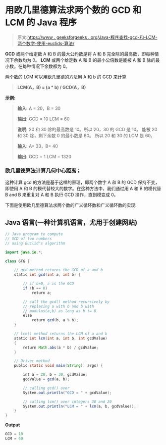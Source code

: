 # 用欧几里德算法求两个数的 GCD 和 LCM 的 Java 程序

> 原文:[https://www . geeksforgeeks . org/Java-程序查找-gcd-和-LCM-两个数字-使用-euclids-算法/](https://www.geeksforgeeks.org/java-program-to-find-gcd-and-lcm-of-two-numbers-using-euclids-algorithm/)

**GCD** 或两个给定数 A 和 B 的最大公约数是将 A 和 B 完全除的最高数，即每种情况下余数均为 0。 **LCM** 或两个给定数 A 和 B 的最小公倍数是能被 A 和 B 除的最小数，在每种情况下余数都为 0。

两个数的 LCM 可以用欧几里德的方法用 A 和 b 的 GCD 来计算

> **LCM(A，B) = (a * b) / GCD(A，B)**

**示例:**

> **输入:** A = 20，B = 30
> 
> **输出:**
> GCD = 10
> LCM = 60
> 
> **说明:**
> 20 和 30 除的最高数是 10。所以 20，30 的 GCD 是 10。
> 能被 20 和 30 除，剩下余数 0 的最小数是 60。
> 所以 20 和 30 的 LCM 是 60。
> 
> **输入:** A= 33，B= 40
> 
> **输出:**
> GCD = 1
> LCM = 1320

### 欧几里德算法计算几何中心距离；

这种计算 gcd 的方法是基于这样的原理，即两个数字 A 和 B 的 GCD 保持不变，即使用 A 和 B 的模代替较大的数字。在这种方法中，我们通过用 A 和 B 的模代替 B and B 来重复对 A 和 B 执行 GCD 操作，直到模变成 0。

下面是使用欧几里德算法求两个数的广义循环数和广义循环数的实现:

## Java 语言(一种计算机语言，尤用于创建网站)

```java
// Java program to compute
// GCD of two numbers
// using Euclid's algorithm

import java.io.*;

class GFG {

    // gcd method returns the GCD of a and b
    static int gcd(int a, int b) {

        // if b=0, a is the GCD
        if (b == 0)
            return a;

        // call the gcd() method recursively by
        // replacing a with b and b with
        // modulus(a,b) as long as b != 0
        else
            return gcd(b, a % b);
    }

    // lcm() method returns the LCM of a and b
    static int lcm(int a, int b, int gcdValue)
    {
        return Math.abs(a * b) / gcdValue;
    }

    // Driver method
    public static void main(String[] args) {

        int a = 20, b = 30, gcdValue;
        gcdValue = gcd(a, b);

        // calling gcd() over
        System.out.println("GCD = " + gcdValue);

        // calling lcm() over integers 30 and 20
        System.out.println("LCM = " + lcm(a, b, gcdValue));
    }
}
```

**Output**

```java
GCD = 10
LCM = 60
```